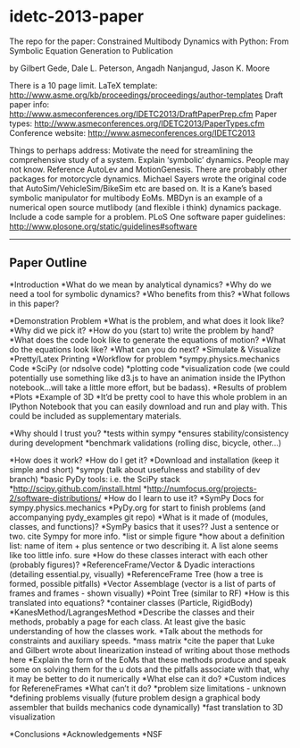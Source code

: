 idetc-2013-paper
================

The repo for the paper:
Constrained Multibody Dynamics with Python: From Symbolic Equation Generation
to Publication

by
Gilbert Gede, Dale L. Peterson, Angadh Nanjangud, Jason K. Moore


There is a 10 page limit.
LaTeX template: http://www.asme.org/kb/proceedings/proceedings/author-templates
Draft paper info: http://www.asmeconferences.org/IDETC2013/DraftPaperPrep.cfm
Paper types: http://www.asmeconferences.org/IDETC2013/PaperTypes.cfm
Conference website: http://www.asmeconferences.org/IDETC2013

Things to perhaps address:
Motivate the need for streamlining the comprehensive study of a system.
Explain ‘symbolic’ dynamics. People may not know. Reference AutoLev and MotionGenesis. There are probably other packages for motorcycle  dynamics.
Michael Sayers wrote the original code that AutoSim/VehicleSim/BikeSim etc are based on. It is a Kane’s based symbolic manipulator for multibody EoMs.
MBDyn is an example of a numerical open source mutlibody (and flexible i think) dynamics package.
Include a code sample for a problem.
PLoS One software paper guidelines: http://www.plosone.org/static/guidelines#software

-------------
Paper Outline
-------------

*Introduction
    *What do we mean by analytical dynamics?
    *Why do we need a tool for symbolic dynamics?
    *Who benefits from this?
    *What follows in this paper?

*Demonstration Problem
    *What is the problem, and what does it look like?
    *Why did we pick it?
    *How do you (start to) write the problem by hand?
    *What does the code look like to generate the equations of motion?
    *What do the equations look like?
    *What can you do next?
        *Simulate & Visualize
        *Pretty/Latex Printing
    *Workflow for problem
        *sympy.physics.mechanics Code
        *SciPy (or ndsolve code)
        *plotting code
        *visualization code (we could potentially use something like d3.js to have an animation inside the IPython notebook...will take a little more effort, but be badass).
    *Results of problem
        *Plots
        *Example of 3D
    *It’d be pretty cool to have this whole problem in an IPython Notebook that you can easily download and run and play with. This could be included as supplementary materials.

*Why should I trust you?
    *tests within sympy
        *ensures stability/consistency during development
    *benchmark validations (rolling disc, bicycle, other...)

*How does it work?
    *How do I get it?
        *Download and installation (keep it simple and short)
            *sympy (talk about usefulness and stability of dev branch)
            *basic PyDy tools: i.e. the SciPy stack
            *http://scipy.github.com/install.html
            *http://numfocus.org/projects-2/software-distributions/
    *How do I learn to use it?
        *SymPy Docs for sympy.physics.mechanics
        *PyDy.org for start to finish problems (and accompanying pydy_examples git repo)
    *What is it made of (modules, classes, and functions)?
        *SymPy basics that it uses?? Just a sentence or two. cite Sympy for more info.
        *list or simple figure
        *how about a definition list: name of item + plus sentence or two describing it. A list alone seems like too little info. sure
    *How do these classes interact with each other (probably figures)?
        *ReferenceFrame/Vector & Dyadic interactions (detailing essential.py, visually)
        *ReferenceFrame Tree (how a tree is formed, possible pitfalls)
        *Vector Assemblage (vector is a list of parts of frames and frames - shown visually)
        *Point Tree (similar to RF)
    *How is this translated into equations?
        *container classes (Particle, RigidBody)
        *KanesMethod/LagrangesMethod
            *Describe the classes and their methods, probably a page for each class. At least give the basic understanding of how the classes work.
            *Talk about the methods for constraints and auxiliary speeds.
            *mass matrix
            *cite the paper that Luke and Gilbert wrote about linearization instead of writing about those methods here
            *Explain the form of the EoMs that these methods produce and speak some on solving them for the u dots and the pitfalls associate with that, why it may be better to do it numerically
    *What else can it do?
        *Custom indices for RefereneFrames
    *What can’t it do?
        *problem size limitations - unknown
        *defining problems visually (future problem design a graphical body assembler that builds mechanics code dynamically)
        *fast translation to 3D visualization

*Conclusions
*Acknowledgements
*NSF

